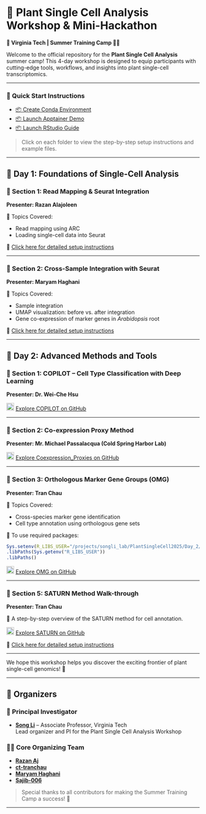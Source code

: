 # 🌱 Plant Single Cell Analysis Workshop & Mini-Hackathon
**📍 Virginia Tech | Summer Training Camp 🧡🦃**

Welcome to the official repository for the **Plant Single Cell Analysis** summer camp! This 4-day workshop is designed to equip participants with cutting-edge tools, workflows, and insights into plant single-cell transcriptomics.

---
### 🚀 Quick Start Instructions

- [📦 Create Conda Environment](./Create_Conda_env)
- [📦 Launch Apptainer Demo](./Launch_Apptainer)
- [📦 Launch RStudio Guide](./Launch_RStudio)

> Click on each folder to view the step-by-step setup instructions and example files.
---

## 📅 Day 1: Foundations of Single-Cell Analysis

### 🧬 Section 1: Read Mapping & Seurat Integration
**Presenter: Razan Alajoleen**

🧾 Topics Covered:
- Read mapping using ARC
- Loading single-cell data into Seurat

🔗 [Click here for detailed setup instructions](./Day1Section1/README.md)

---

### 🧬 Section 2: Cross-Sample Integration with Seurat
**Presenter: Maryam Haghani**

🧾 Topics Covered:
- Sample integration
- UMAP visualization: before vs. after integration
- Gene co-expression of marker genes in *Arabidopsis* root

🔗 [Click here for detailed setup instructions](./Day1Section2-Integration/README.md)

---

## 📅 Day 2: Advanced Methods and Tools

### 🧠 Section 1: COPILOT – Cell Type Classification with Deep Learning
**Presenter: Dr. Wei-Che Hsu**

<img src="https://cdn.jsdelivr.net/gh/devicons/devicon/icons/github/github-original.svg" width="20"/> [Explore COPILOT on GitHub](https://github.com/Hsu-Che-Wei/COPILOT)

---

### 🔬 Section 2: Co-expression Proxy Method
**Presenter: Mr. Michael Passalacqua (Cold Spring Harbor Lab)**

<img src="https://cdn.jsdelivr.net/gh/devicons/devicon/icons/github/github-original.svg" width="20"/> [Explore Coexpression_Proxies on GitHub](https://github.com/gillislab/Coexpression_Proxies)

---

### 🌿 Section 3: Orthologous Marker Gene Groups (OMG)
**Presenter: Tran Chau**

🧾 Topics Covered:
- Cross-species marker gene identification
- Cell type annotation using orthologous gene sets

🔧 To use required packages:
```r
Sys.setenv(R_LIBS_USER="/projects/songli_lab/PlantSingleCell2025/Day_2/env/")
.libPaths(Sys.getenv("R_LIBS_USER"))
.libPaths()
```

<img src="https://cdn.jsdelivr.net/gh/devicons/devicon/icons/github/github-original.svg" width="20"/> [Explore OMG on GitHub](https://github.com/LiLabAtVT/OrthoMarkerGeneGroups)


---

### 🔁 Section 5: SATURN Method Walk-through
**Presenter: Tran Chau**

🧾 A step-by-step overview of the SATURN method for cell annotation.

<img src="https://cdn.jsdelivr.net/gh/devicons/devicon/icons/github/github-original.svg" width="20"/> [Explore SATURN on GitHub](https://github.com/snap-stanford/SATURN)

🔗 [Click here for detailed setup instructions](./Saturn_Plant/README.md)


---

We hope this workshop helps you discover the exciting frontier of plant single-cell genomics! 🌾

---

## 👥 Organizers

### 🔬 Principal Investigator
- **[Song Li](https://github.com/songliVT)** – Associate Professor, Virginia Tech  
  Lead organizer and PI for the Plant Single Cell Analysis Workshop

### 🧑‍💻 Core Organizing Team
- **[Razan Aj](https://github.com/RazanAj)** 
- **[ct-tranchau](https://github.com/ct-tranchau)**  
- **[Maryam Haghani](https://github.com/Maryam-Haghani)** 
- **[Sajib-006](https://github.com/Sajib-006)**

> Special thanks to all contributors for making the Summer Training Camp a success! 🎉

---


